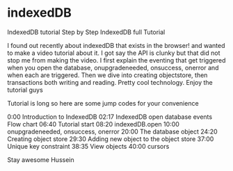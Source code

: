 # indexedDB
IndexedDB tutorial
Step by Step IndexedDB full Tutorial 

I found out recently about indexedDB that exists in the browser! and wanted to make a video tutorial about it. I got say the API is clunky but that did not stop me from making the video. I first explain the eventing that get triggered when you open the database, onupgradeneeded, onsuccess, onerror and when each are triggered. Then we dive into creating objectstore, then transactions both writing and reading. Pretty cool technology. Enjoy the tutorial guys 

Tutorial is long so here are some jump codes for your convenience 

0:00 Introduction to IndexedDB
02:17 IndexedDB open database events Flow chart 
06:40 Tutorial start
08:20 indexedDB.open 
10:00 onupgradeneeded, onsuccess, onerror 
20:00 The database object
24:20 Creating object store 
29:30 Adding new object to the object store
37:00 Unique key constraint 
38:35 View objects 
40:00 cursors



Stay awesome
Hussein
